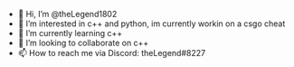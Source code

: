 - 👋 Hi, I’m @theLegend1802
- 👀 I’m interested in c++ and python, im currently workin on a csgo cheat
- 🌱 I’m currently learning c++
- 💞️ I’m looking to collaborate on c++
- 📫 How to reach me via Discord: theLegend#8227

